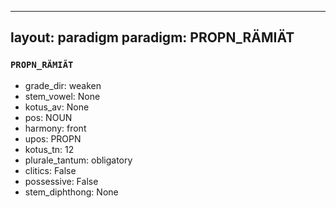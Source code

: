
---
layout: paradigm
paradigm: PROPN_RÄMIÄT
---
### ` PROPN_RÄMIÄT `


* grade_dir: weaken
* stem_vowel: None
* kotus_av: None
* pos: NOUN
* harmony: front
* upos: PROPN
* kotus_tn: 12
* plurale_tantum: obligatory
* clitics: False
* possessive: False
* stem_diphthong: None
